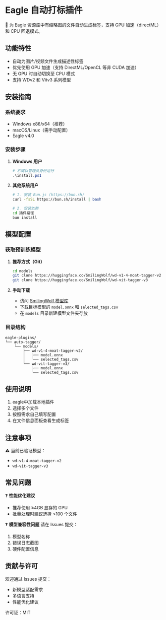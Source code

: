 # Eagle 自动打标插件

📌 为 Eagle 资源库中有缩略图的文件自动生成标签，支持 GPU 加速（directML）和 CPU 回退模式。

## 功能特性

-   自动为图片/视频文件生成描述性标签
-   优先使用 GPU 加速（支持 DirectML/OpenCL 等非 CUDA 加速）
-   无 GPU 时自动切换至 CPU 模式
-   支持 WDv2 和 Vitv3 系列模型

## 安装指南

### 系统要求

-   Windows x86/x64（推荐）
-   macOS/Linux（需手动配置）
-   Eagle v4.0

### 安装步骤

1. **Windows 用户**

    ```powershell
    # 右键以管理员身份运行
    .\install.ps1
    ```

2. **其他系统用户**

    ```bash
    # 1. 安装 Bun.js (https://bun.sh)
    curl -fsSL https://bun.sh/install | bash

    # 2. 安装依赖
    cd 插件路径
    bun install
    ```

## 模型配置

### 获取预训练模型

1. **推荐方式（Git）**

    ```bash
    cd models
    git clone https://huggingface.co/SmilingWolf/wd-v1-4-moat-tagger-v2
    git clone https://huggingface.co/SmilingWolf/wd-vit-tagger-v3
    ```

2. **手动下载**
    - 访问 [SmilingWolf 模型库](https://huggingface.co/SmilingWolf)
    - 下载目标模型的 `model.onnx` 和 `selected_tags.csv`
    - 在 `models` 目录新建模型文件夹存放

### 目录结构

```
eagle-plugins/
└── auto-tagger/
    └── models/
        ├── wd-v1-4-moat-tagger-v2/
        │   ├── model.onnx
        │   └── selected_tags.csv
        └── wd-vit-tagger-v3/
            ├── model.onnx
            └── selected_tags.csv
```

## 使用说明

1. eagle中加载本地插件
2. 选择多个文件
3. 按照需求自己填写配置
4. 在文件信息面板查看生成标签

## 注意事项

⚠️ 当前已验证模型：

-   `wd-v1-4-moat-tagger-v2`
-   `wd-vit-tagger-v3`

## 常见问题

❓ **性能优化建议**

-   推荐使用 ≥4GB 显存的 GPU
-   批量处理时建议选择 <100 个文件

❓ **模型兼容性问题**
请在 Issues 提交：

1. 模型名称
2. 错误日志截图
3. 硬件配置信息

## 贡献与许可

欢迎通过 Issues 提交：

-   新模型适配需求
-   多语言支持
-   性能优化建议

许可证：MIT
